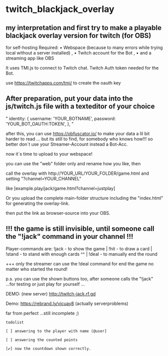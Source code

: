 # twitch_blackjack_overlay

## my interpretation and first try to make a playable blackjack overlay version for twitch (for OBS)

 for self-hosting
 Required: 	• Webspace (because to many errors while trying local without a server installed) ,
			• Twitch account for the Bot ,
			• and a streaming app like OBS

 It uses TMI.js to connect to Twitch chat. Twitch Auth token needed for the Bot. 

 use https://twitchapps.com/tmi/ to create the oauth key 



## After preparation, put your data into the js/twitch.js file with a texteditor of your choice

 " identity: {
		username: 'YOUR_BOTNAME',
		password: 'YOUR_BOT_OAUTH:TOKEN',
	},
 "

 after this, you can use https://obfuscator.io/ to make your data a lil bit harder to read ... 
 but its still to find, for somebody who knows how!!! 
 so better don´t use your Streamer-Account instead a Bot-Acc.

 now it´s time to upload to your webspace!
 
 you can use the "web" folder only and rename how you like, then

 call the overlay with http://YOUR_URL/YOUR_FOLDER/game.html and setting "?channel=YOUR_CHANNEL" 
 
 like [example.play/jack/game.html?channel=justplay]
 
 
 Or you upload the complete main-folder structure including the "index.html" for generating the overlay-link.
 
 then put the link as browser-source into your OBS.

## !!! the game is still invisible, until someone call the "!jack" command in your channel !!!

 Player-commands are:  !jack - to show the game | !hit - to draw a card | !stand - to stand with enough cards ^^ | !deal - to manually end the round
 
 +++ only the streamer can use the !deal command for end the game no matter who started the round!

 p.s. you can use the shown buttons too, after someone calls the "!jack" ...for testing or just play for yourself ...

 DEMO: (new server)  http://twitch-jack.rf.gd
 
 Demo: https://rebrand.ly/vjcuay8 (actually serverproblems)
 

 far from perfect ...still incomplete ;) 
 
 

	todolist

	[ ] answering to the player with name (@user]

	[ ] answering the counted points

	[✔] now the countdown shown correctly.
